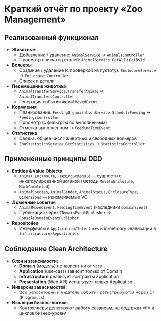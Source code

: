 # Краткий отчёт по проекту «Zoo Management»

## Реализованный функционал
- **Животные**
    - Добавление / удаление: `AnimalService` → `AnimalsController`
    - Просмотр списка и деталей: `AnimalService.GetAll` / `GetById`
- **Вольеры**
    - Создание / удаление (с проверкой на пустоту): `EnclosureService` → `EnclosuresController`
    - Список и детали
- **Перемещение животных**
    - `AnimalTransferService.TransferAnimal` → `AnimalTransfersController`
    - Генерация события `AnimalMovedEvent`
- **Кормления**
    - Планирование: `FeedingOrganizationService.ScheduleFeeding` → `FeedingsController`
    - Просмотр (с фильтром по выполненным)
    - Отметка выполненным → `FeedingTimeEvent`
- **Статистика**
    - Сводка: общее число животных и свободных вольеров
    - `ZooStatisticsService.GetStatistics` → `StatisticsController`

## Применённые принципы DDD
- **Entities & Value Objects**
    - `Animal`, `Enclosure`, `FeedingSchedule` — сущности с инкапсулированной логикой (методы `MoveToEnclosure`, `MarkCompleted`)
    - `AnimalSpecies`, `AnimalGender`, `AnimalStatus`, `EnclosureType`, `Dimensions` — неизменяемые VO
- **Доменные события**
    - `AnimalMovedEvent`, `FeedingTimeEvent` (наследники `DomainEvent`)
    - Публикация через `IDomainEventPublisher` → `ConsoleDomainEventPublisher`
- **Repositories**
    - Интерфейсы в `Application/Interfaces` и in‑memory реализации в `Infrastructure/Repositories`

## Соблюдение Clean Architecture
- **Слои и зависимости:**
    - **Domain** (модель) не зависит ни от чего
    - **Application** (use‑case) зависит только от Domain
    - **Infrastructure** реализует контракты Application
    - **Presentation** (Web API) использует только Application
- **Инверсия зависимостей:**
    - Все репозитории и издатель событий регистрируются через DI (`Program.cs`)
- **Изоляция бизнес‑логики:**
    - Контроллеры делегируют работу сервисам, не содержат «if» и циклов бизнес‑уровня
